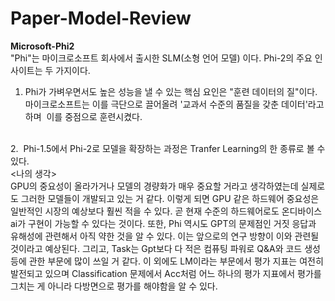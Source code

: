 # Paper-Model-Review

**Microsoft-Phi2**
<br/>
"Phi"는 마이크로소프트 회사에서 출시한 SLM(소형 언어 모델) 이다.
Phi-2의 주요 인사이트는 두 가지이다.
<br/>
1. Phi가 가벼우면서도 높은 성능을 낼 수 있는 핵심 요인은 "훈련 데이터의 질"이다.
마이크로소프트는 이를 극단으로 끌어올려 '교과서 수준의 품질을 갖춘 데이터'라고 하며 
이를 중점으로 훈련시켰다.
<br/>
2.  Phi-1.5에서 Phi-2로 모델을 확장하는 과정은 Tranfer Learning의 한 종류로 볼 수 있다.
<br/>
<나의 생각>
<br/>
GPU의 중요성이 올라가거나 모델의 경량화가 매우 중요할 거라고 생각하였는데 실제로도 그러한 모델들이 개발되고 있는 거 같다.
이렇게 되면 GPU 같은 하드웨어 중요성은 일반적인 시장의 예상보다 훨씬 적을 수 있다. 곧 현재 수준의 하드웨어로도 온디바이스 ai가 구현이 가능할 수 있다는 것이다.
또한, Phi 역시도 GPT의 문제점인 거짓 응답과 유해성에 관련해서 아직 약한 것을 알 수 있다.
이는 앞으로의 연구 방향이 이와 관련될 것이라고 예상된다.
그리고, Task는 Gpt보다 다 적은 컴퓨팅 파워로 Q&A와 코드 생성 등에 관한 부문에 많이 쓰일 거 같다.
이 외에도 LM이라는 부문에서 평가 지표는 여전히 발전되고 있으며 Classification 문제에서
Acc처럼 어느 하나의 평가 지표에서 평가를 그치는 게 아니라
다방면으로 평가를 해야함을 알 수 있다.

